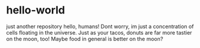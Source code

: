 # hello-world
just another repository
hello, humans! Dont worry, im just a concentration of cells floating in the universe. Just as your tacos, donuts are far more tastier on the moon, too! Maybe food in general is better on the moon?
